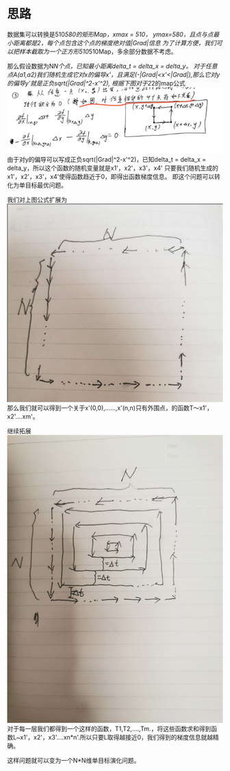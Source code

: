 # 思路
数据集可以转换是510*580的矩形Map，xmax = 510， ymax=580，且点与点最小距离都是2，每个点包含这个点的梯度绝对值|Grad|信息
为了计算方便，我们可以把样本截取为一个正方形510*510Map，多余部分数据不考虑。

那么假设数据为N*N个点，已知最小距离delta_t = delta_x = delta_y。
对于任意点A(a1,a2)我们随机生成它对x的偏导x'，且满足(-|Grad|<x'<|Grad|),那么它对y的偏导y'就是正负sqrt(|Grad|^2-x'^2),
根据下图对于2*2的map公式
![Image text](1.png)
由于对y的偏导可以写成正负sqrt(|Grad|^2-x'^2)，已知delta_t = delta_x = delta_y，所以这个函数的随机变量就是x1'，x2'，x3'，x4'
只要我们随机生成的x1'，x2'，x3'，x4'使得函数趋近于0，即得出函数梯度信息。
即这个问题可以转化为单目标最优问题。

我们对上图公式扩展为
![Image text](2.png)
那么我们就可以得到一个关于x'(0,0),......,x'(n,n)只有外围点，的函数T～x1'，x2'....xm'。

继续拓展
![Image text](3.jpg)
对于每一层我们都得到一个这样的函数，T1,T2,....,Tm.，将这些函数求和得到函数L~x1'，x2'，x3'....xn*n'.所以只要L取得越接近0，我们得到的梯度信息就越精确。

这样问题就可以变为一个N*N维单目标演化问题。